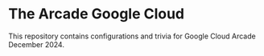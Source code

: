 # The Arcade Google Cloud
This repository contains configurations and trivia for Google Cloud Arcade December 2024.
